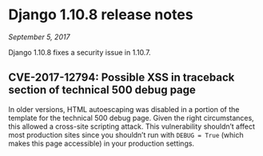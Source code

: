 # Django 1.10.8 release notes

*September 5, 2017*

Django 1.10.8 fixes a security issue in 1.10.7.

## CVE-2017-12794: Possible XSS in traceback section of technical 500 debug page

In older versions, HTML autoescaping was disabled in a portion of the template
for the technical 500 debug page. Given the right circumstances, this allowed
a cross-site scripting attack. This vulnerability shouldn’t affect most
production sites since you shouldn’t run with `DEBUG = True` (which makes
this page accessible) in your production settings.
